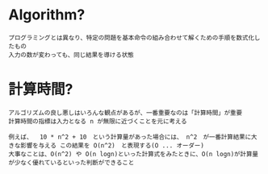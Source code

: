 # Algorithm?  
    プログラミングとは異なり、特定の問題を基本命令の組み合わせて解くための手順を数式化したもの  
    入力の数が変わっても、同じ結果を導ける状態  
  
# 計算時間?  
    アルゴリズムの良し悪しはいろんな観点があるが、一番重要なのは「計算時間」が重要  
    計算時間の指標は入力となる n が無限に近づくことを元に考える  
  
    例えば、  10 * n^2 + 10　という計算量があった場合には、 n^2　が一番計算結果に大きな影響を与える この結果を O(n^2)　と表現する(O ... オーダー)  
    大事なことは、O(n^2) や O(n logn)といった計算式をみたときに、O(n logn)が計算量が少なく優れているといった判断ができること  
  